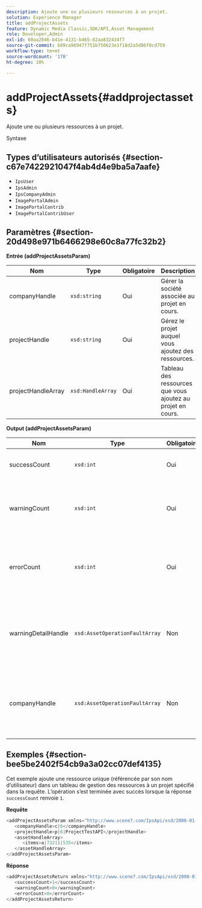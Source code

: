 ```yaml
---
description: Ajoute une ou plusieurs ressources à un projet.
solution: Experience Manager
title: addProjectAssets
feature: Dynamic Media Classic,SDK/API,Asset Management
role: Developer,Admin
exl-id: 60aa2846-b41e-4131-b465-82aa832434f7
source-git-commit: b89ca96947f751b750623e1f18d2a5d86f0cd759
workflow-type: tm+mt
source-wordcount: '178'
ht-degree: 10%

---
```


# addProjectAssets{#addprojectassets}

Ajoute une ou plusieurs ressources à un projet.

Syntaxe

## Types d’utilisateurs autorisés {#section-c67e7422921047f4ab4d4e9ba5a7aafe}

* `IpsUser`
* `IpsAdmin`
* `IpsCompanyAdmin`
* `ImagePortalAdmin`
* `ImagePortalContrib`
* `ImagePortalContribUser`

## Paramètres {#section-20d498e971b6466298e60c8a77fc32b2}

**Entrée (addProjectAssetsParam)**

| Nom | Type | Obligatoire | Description |
|---|---|---|---|
| companyHandle | `xsd:string` | Oui | Gérer la société associée au projet en cours. |
| projectHandle | `xsd:string` | Oui | Gérez le projet auquel vous ajoutez des ressources. |
| projectHandleArray | `xsd:HandleArray` | Oui | Tableau des ressources que vous ajoutez au projet en cours. |

**Output (addProjectAssetsParam)**

| Nom | Type | Obligatoire | Description |
|---|---|---|---|
| successCount | `xsd:int` | Oui | Nombre de ressources ajoutées avec succès. |
| warningCount | `xsd:int` | Oui | Nombre d’avertissements générés lorsque l’opération tentait d’ajouter des ressources à un projet. |
| errorCount | `xsd:int` | Oui | Nombre d’erreurs générées lorsque l’opération tentait d’ajouter des ressources à un projet. |
| warningDetailHandle | `xsd:AssetOperationFaultArray` | Non | Tableau des avertissements générés par les ressources lorsque l’opération tentait de les ajouter à un projet. |
| companyHandle | `xsd:AssetOperationFaultArray` | Non | Tableau des erreurs générées par les ressources lorsque l’opération tentait de les ajouter à un projet. |

## Exemples {#section-bee5be2402f54cb9a3a02cc07def4135}

Cet exemple ajoute une ressource unique (référencée par son nom d’utilisateur) dans un tableau de gestion des ressources à un projet spécifié dans la requête. L’opération s’est terminée avec succès lorsque la réponse `successCount` renvoie `1`.

**Requête**

```java {.line-numbers}
<addProjectAssetsParam xmlns="http://www.scene7.com/IpsApi/xsd/2008-01-15">
   <companyHandle>c|6</companyHandle>
   <projectHandle>p|6|ProjectTestAPI</projectHandle>
   <assetHandleArray>
      <items>a|732|1|535</items>
   </assetHandleArray>
</addProjectAssetsParam>
```

**Réponse**

```java {.line-numbers}
<addProjectAssetsReturn xmlns="http://www.scene7.com/IpsApi/xsd/2008-01-15">
   <successCount>1</successCount>
   <warningCount>0</warningCount>
   <errorCount>0</errorCount>
</addProjectAssetsReturn>
```
